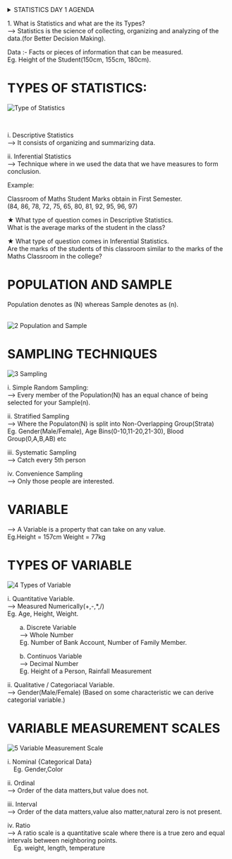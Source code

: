 <details>
  <summary>STATISTICS DAY 1 AGENDA</summary>
    1. What is Statistics and what are the its Types?<br>
    2. Probability Introduction.<br>
    3. Addition Rule in Probability.<br>
    4. Multiplication Rule in Probability.<br>
    5. Descriptive and Inferential Statistics.<br>
    6. Population and Sample.<br>
    7. Measure of Central Tendency(Mean, Median, Mode).<br>
    8. Measure of Dispersion(Variance, Standard Deviation).<br>
    9. Population Mean and Sample Mean.<br>
    10. What is Sampling Method and its Type.<br>
    11. What is Variables and its Types.<br>
    12. Variable Measurement Scales.<br>
    13. Frequency Distribution and Cumulative Frequency.<br>
    14. Histograms.
</details>

<p>
  1. What is Statistics and what are the its Types?<br>
--> Statistics is the science of collecting, organizing and analyzing of the data.(for Better Decision Making).</p>

<p>
  Data :- Facts or pieces of information that can be measured.<br>
Eg. Height of the Student(150cm, 155cm, 180cm).
</p>

# TYPES OF STATISTICS:

![Type of Statistics](https://user-images.githubusercontent.com/95436738/186883336-40aa51bb-1bc3-4663-919d-c60bcd8cc862.png)

<br>
<p>
  i. Descriptive Statistics<br>
--> It consists of organizing and summarizing data.<br>

ii. Inferential Statistics<br>
--> Technique where in we used the data that we have measures to form conclusion.
<br>
</p>  
Example:<br>
  
Classroom of Maths Student Marks obtain in First Semester.<br>
(84, 86, 78, 72, 75, 65, 80, 81, 92, 95, 96, 97)

<p>
★ What type of question comes in Descriptive Statistics.<br>
What is the average marks of the student in the class?<br>

★ What type of question comes in Inferential Statistics.<br>
Are the marks of the students of this classroom similar to the marks of the Maths Classroom in the college?<br>
</p>

# POPULATION AND SAMPLE

Population denotes as (N) whereas Sample denotes as (n).
<br><br>

![2 Population and Sample](https://user-images.githubusercontent.com/95436738/186890973-538bb25b-ab99-4ffa-bcc3-96e9babcdea5.png)


# SAMPLING TECHNIQUES

![3 Sampling](https://user-images.githubusercontent.com/95436738/186895452-24944fca-60e0-4129-80f7-b6d1e6a8558f.png)

<p>
  i. Simple Random Sampling:<br>
--> Every member of the Population(N) has an equal chance of being selected for your Sample(n).
</p>
<p>
 ii. Stratified Sampling<br>
--> Where the Populaton(N) is split into Non-Overlapping Group(Strata)
<br>
Eg. Gender(Male/Female), Age Bins(0-10,11-20,21-30), Blood Group(0,A,B,AB) etc
</p>
<p>
iii. Systematic Sampling<br>
--> Catch every 5th person
</p>
<p>
iv. Convenience Sampling<br>
--> Only those people are interested.
</p>

# VARIABLE

<p>
--> A Variable is a property that can take on any value.<br>
Eg.Height = 157cm
Weight = 77kg
</p>

# TYPES OF VARIABLE

![4 Types of Variable](https://user-images.githubusercontent.com/95436738/186898815-0785c982-5910-4795-bc4e-a33e436c0223.png)


<p>
  i. Quantitative Variable.<br>
--> Measured Numerically(+,-,*,/)<br>
Eg. Age, Height, Weight.
</p>

<p>
&emsp;&emsp;a. Discrete Variable<br>
&emsp;&emsp;--> Whole Number <br>
&emsp;&emsp;Eg. Number of Bank Account, Number of Family Member.
</p>

<p>
&emsp;&emsp;b. Continuos Variable<br>
&emsp;&emsp;--> Decimal Number<br>
&emsp;&emsp;Eg. Height of a Person, Rainfall Measurement
</p>

<p>
ii. Qualitative / Categoriacal Variable.<br>
--> Gender(Male/Female) (Based on some characteristic we can derive categorial variable.)
</p>

# VARIABLE MEASUREMENT SCALES

![5 Variable Measurement Scale](https://user-images.githubusercontent.com/95436738/186900298-16a5a247-50af-4913-acdb-daa249f078d4.png)

<p>
i. Nominal {Categorical Data}<br>
&emsp;Eg. Gender,Color
</p>

<p>
ii. Ordinal<br>
--> Order of the data matters,but value does not.
</p>

<p>
iii. Interval<br>
--> Order of the data matters,value also matter,natural zero is not present.
</p>

<p>
iv. Ratio<br>
--> A ratio scale is a quantitative scale where there is a true zero and equal intervals between neighboring points. <br>
&emsp;Eg. weight, length, temperature  
</p>
